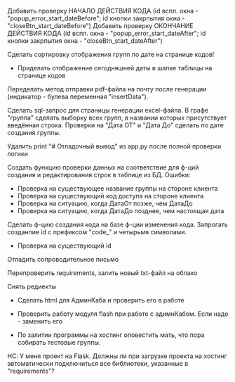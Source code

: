 Добавить проверку НАЧАЛО ДЕЙСТВИЯ КОДА (id вспл. окна - "popup_error_start_dateBefore"; id кнопки закрпытия окна - "closeBtn_start_dateBefore")
Добавить проверку ОКОНЧАНИЕ ДЕЙСТВИЯ КОДА (id вспл. окна - "popup_error_start_dateAfter"; id кнопки закрпытия окна - "closeBtn_start_dateAfter")


Сделать сортировку отображения групп по дате на странице кодов!
- Приделать отображение сегодняшней даты в шапке таблицы на странице кодов

Переделать метод отправки pdf-файла на почту после генерации (индикатор - булева переменная "insertData").

Сделать sql-запрос для страницы генерации excel-файла. В графе "группа" сделать выборку всех групп, в названии которых присутствует введённая строка. Проверки на "Дата ОТ" и "Дата До" сделать по дате создания группы.



Удалить print "# Отладочный вывод" из app.py после полной проверки логики



Создать функцию проверки данных на соответствие для ф-ций создания и редактирования строк в таблице из БД. Ошибки:
- Проверка на существующее название группы на стороне клиента
- Проверка на существующий код доступа на стороне клиента
- Проверка на ситуацию, когда ДатаОт позже, чем ДатаДо
- Проверка на ситуацию, когда ДатаДо позднее, чем настоящая дата

Сделать ф-цию создания кода на базе ф-ции изменения кода. Запрогать созданпие id с префиксом "code_" и четырьмя символами.
+ Проверка на существующий id

Отладить сопроводительное письмо

Перепроверить requirements, залить новый txt-файл на облако

Снять редиекты


- Сделать html для АдминКаба и проверить его в работе

- Проверить работу модуля flash при работе с адимнКабом. Если надо - заменить его







- По залитии программы на хостинг оповестить мать, что пора собирать тестовые группы.



НС: У меня проект на Flask. Должны ли при загрузке проекта на хостинг автоматически подключиться все библиотеки, указанные в "requirements"?
